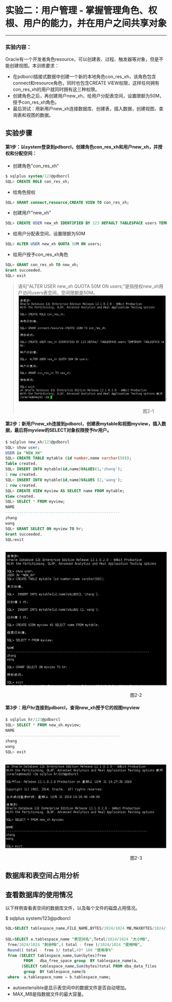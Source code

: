 # 实验二：用户管理 - 掌握管理角色、权根、用户的能力，并在用户之间共享对象
---
### 实验内容：
Oracle有一个开发者角色resource，可以创建表、过程、触发器等对象，但是不能创建视图。本训练要求：
- 在pdborcl插接式数据中创建一个新的本地角色con_res_xh，该角色包含connect和resource角色，同时也包含CREATE VIEW权限，这样任何拥有con_res_xh的用户就同时拥有这三种权限。
- 创建角色之后，再创建用户new_xh，给用户分配表空间，设置限额为50M，授予con_res_xh角色。
- 最后测试：用新用户new_xh连接数据库、创建表，插入数据，创建视图，查询表和视图的数据。
## 实验步骤
#### 第1步：以system登录到pdborcl，创建角色con_res_xh和用户new_xh，并授权和分配空间：
- 创建角色"con_res_xh"
```sql
$ sqlplus system/123@pdborcl
SQL> CREATE ROLE con_res_xh;
```
- 给角色授权
```sql
SQL> GRANT connect,resource,CREATE VIEW TO con_res_xh;
```
- 创建用户"new_xh"
```sql
SQL> CREATE USER new_xh IDENTIFIED BY 123 DEFAULT TABLESPACE users TEMPORARY TABLESPACE temp;
```
- 给用户分配表空间，设置限额为50M
```sql
SQL> ALTER USER new_xh QUOTA 50M ON users;
```
- 给用户授予con_res_xh角色
```sql
SQL> GRANT con_res_xh TO new_xh;
Grant succeeded.
SQL> exit
```
> 语句“ALTER USER new_xh QUOTA 50M ON users;”是指授权new_xh用户访问users表空间，空间限额是50M。
&nbsp;&nbsp;&nbsp;&nbsp;&nbsp;&nbsp;&nbsp;&nbsp;&nbsp;&nbsp;&nbsp;&nbsp;&nbsp;&nbsp;&nbsp;&nbsp;&nbsp;&nbsp;&nbsp;&nbsp;&nbsp;&nbsp;&nbsp;&nbsp;&nbsp;&nbsp;![shiyan2-1](./shiyan2-1.png)  
</br>&nbsp;&nbsp;&nbsp;&nbsp;&nbsp;&nbsp;&nbsp;&nbsp;&nbsp;&nbsp;&nbsp;&nbsp;&nbsp;&nbsp;&nbsp;&nbsp;&nbsp;&nbsp;&nbsp;&nbsp;&nbsp;&nbsp;&nbsp;&nbsp;&nbsp;&nbsp;&nbsp;&nbsp;&nbsp;&nbsp;&nbsp;&nbsp;&nbsp;&nbsp;&nbsp;&nbsp;&nbsp;&nbsp;&nbsp;&nbsp;&nbsp;&nbsp;&nbsp;&nbsp;&nbsp;&nbsp;&nbsp;&nbsp;&nbsp;&nbsp;&nbsp;&nbsp;&nbsp;&nbsp;&nbsp;&nbsp;&nbsp;&nbsp;&nbsp;&nbsp;&nbsp;&nbsp;&nbsp;&nbsp;&nbsp;&nbsp;&nbsp;&nbsp;&nbsp;&nbsp;&nbsp;&nbsp;&nbsp;&nbsp;&nbsp;&nbsp;&nbsp;&nbsp;&nbsp;&nbsp;&nbsp;&nbsp;&nbsp;&nbsp;&nbsp;&nbsp;&nbsp;&nbsp;&nbsp;&nbsp;&nbsp;&nbsp;&nbsp;&nbsp;&nbsp;&nbsp;&nbsp;&nbsp;&nbsp;图2-1

#### 第2步：新用户new_xh连接到pdborcl，创建表mytable和视图myview，插入数据，最后将myview的SELECT对象权限授予hr用户。

```sql
$ sqlplus new_xh/123@pdborcl
SQL> show user;
USER is "NEW_XH"
SQL> CREATE TABLE mytable (id number,name varchar(50));
Table created.
SQL> INSERT INTO mytable(id,name)VALUES(1,'zhang');
1 row created.
SQL> INSERT INTO mytable(id,name)VALUES (2,'wang');
1 row created.
SQL> CREATE VIEW myview AS SELECT name FROM mytable;
View created.
SQL> SELECT * FROM myview;
NAME
--------------------------------------------------
zhang
wang
SQL> GRANT SELECT ON myview TO hr;
Grant succeeded.
SQL>exit
```
&nbsp;&nbsp;&nbsp;&nbsp;&nbsp;&nbsp;&nbsp;&nbsp;&nbsp;&nbsp;&nbsp;&nbsp;&nbsp;&nbsp;&nbsp;&nbsp;&nbsp;&nbsp;&nbsp;&nbsp;&nbsp;&nbsp;&nbsp;&nbsp;&nbsp;&nbsp;&nbsp;&nbsp;&nbsp;&nbsp;&nbsp;&nbsp;&nbsp;&nbsp;&nbsp;![shiyan2-2](./shiyan2-2.png)  
</br>&nbsp;&nbsp;&nbsp;&nbsp;&nbsp;&nbsp;&nbsp;&nbsp;&nbsp;&nbsp;&nbsp;&nbsp;&nbsp;&nbsp;&nbsp;&nbsp;&nbsp;&nbsp;&nbsp;&nbsp;&nbsp;&nbsp;&nbsp;&nbsp;&nbsp;&nbsp;&nbsp;&nbsp;&nbsp;&nbsp;&nbsp;&nbsp;&nbsp;&nbsp;&nbsp;&nbsp;&nbsp;&nbsp;&nbsp;&nbsp;&nbsp;&nbsp;&nbsp;&nbsp;&nbsp;&nbsp;&nbsp;&nbsp;&nbsp;&nbsp;&nbsp;&nbsp;&nbsp;&nbsp;&nbsp;&nbsp;&nbsp;&nbsp;&nbsp;&nbsp;&nbsp;&nbsp;&nbsp;&nbsp;&nbsp;&nbsp;&nbsp;&nbsp;&nbsp;&nbsp;&nbsp;&nbsp;&nbsp;&nbsp;&nbsp;&nbsp;&nbsp;&nbsp;&nbsp;&nbsp;&nbsp;&nbsp;&nbsp;&nbsp;&nbsp;&nbsp;&nbsp;&nbsp;&nbsp;&nbsp;&nbsp;&nbsp;&nbsp;&nbsp;&nbsp;&nbsp;&nbsp;&nbsp;&nbsp;图2-2
#### 第3步：用户hr连接到pdborcl，查询new_xh授予它的视图myview

```sql
$ sqlplus hr/123@pdborcl
SQL> SELECT * FROM new_xh.myview;
NAME
--------------------------------------------------
zhang
wang
SQL> exit
```
&nbsp;&nbsp;&nbsp;&nbsp;&nbsp;&nbsp;&nbsp;&nbsp;&nbsp;&nbsp;&nbsp;&nbsp;&nbsp;&nbsp;&nbsp;&nbsp;&nbsp;&nbsp;&nbsp;&nbsp;&nbsp;&nbsp;&nbsp;&nbsp;&nbsp;&nbsp;&nbsp;&nbsp;&nbsp;&nbsp;&nbsp;&nbsp;&nbsp;![shiyan2-3](./shiyan2-3.png)  
</br>&nbsp;&nbsp;&nbsp;&nbsp;&nbsp;&nbsp;&nbsp;&nbsp;&nbsp;&nbsp;&nbsp;&nbsp;&nbsp;&nbsp;&nbsp;&nbsp;&nbsp;&nbsp;&nbsp;&nbsp;&nbsp;&nbsp;&nbsp;&nbsp;&nbsp;&nbsp;&nbsp;&nbsp;&nbsp;&nbsp;&nbsp;&nbsp;&nbsp;&nbsp;&nbsp;&nbsp;&nbsp;&nbsp;&nbsp;&nbsp;&nbsp;&nbsp;&nbsp;&nbsp;&nbsp;&nbsp;&nbsp;&nbsp;&nbsp;&nbsp;&nbsp;&nbsp;&nbsp;&nbsp;&nbsp;&nbsp;&nbsp;&nbsp;&nbsp;&nbsp;&nbsp;&nbsp;&nbsp;&nbsp;&nbsp;&nbsp;&nbsp;&nbsp;&nbsp;&nbsp;&nbsp;&nbsp;&nbsp;&nbsp;&nbsp;&nbsp;&nbsp;&nbsp;&nbsp;&nbsp;&nbsp;&nbsp;&nbsp;&nbsp;&nbsp;&nbsp;&nbsp;&nbsp;&nbsp;&nbsp;&nbsp;&nbsp;&nbsp;&nbsp;&nbsp;&nbsp;&nbsp;&nbsp;&nbsp;图2-3
## 数据库和表空间占用分析
## 查看数据库的使用情况

以下样例查看表空间的数据库文件，以及每个文件的磁盘占用情况。

$ sqlplus system/123@pdborcl
```sql
SQL>SELECT tablespace_name,FILE_NAME,BYTES/1024/1024 MB,MAXBYTES/1024/1024 MAX_MB,autoextensible FROM dba_data_files  WHERE  tablespace_name='USERS';

SQL>SELECT a.tablespace_name "表空间名",Total/1024/1024 "大小MB",
 free/1024/1024 "剩余MB",( total - free )/1024/1024 "使用MB",
 Round(( total - free )/ total,4)* 100 "使用率%"
 from (SELECT tablespace_name,Sum(bytes)free
        FROM   dba_free_space group  BY tablespace_name)a,
       (SELECT tablespace_name,Sum(bytes)total FROM dba_data_files
        group  BY tablespace_name)b
 where  a.tablespace_name = b.tablespace_name;
```
- autoextensible是显示表空间中的数据文件是否自动增加。
- MAX_MB是指数据文件的最大容量。

